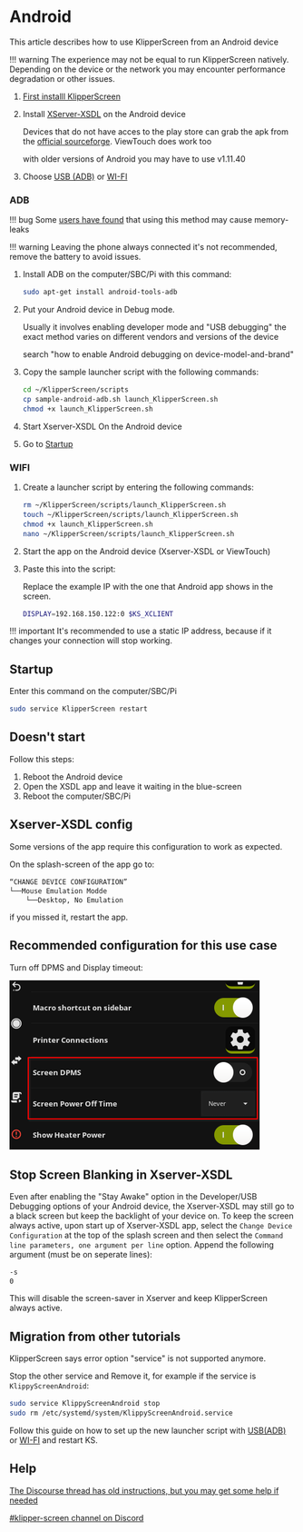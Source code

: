 # Android

This article describes how to use KlipperScreen from an Android device

!!! warning
    The experience may not be equal to run KlipperScreen natively.
    Depending on the device or the network you may encounter performance degradation or other issues.

1. [First installl KlipperScreen](Installation.md)
2. Install [XServer-XSDL](https://play.google.com/store/apps/details?id=x.org.server) on the Android device

    Devices that do not have acces to the play store can grab the apk from the [official sourceforge](
    https://sourceforge.net/projects/libsdl-android/files/apk/XServer-XSDL/). ViewTouch does work too

    with older versions of Android you may have to use v1.11.40

3. Choose [USB (ADB)](#adb) or [WI-FI](#wifi)

### ADB

!!! bug
    Some [users have found](https://github.com/KlipperScreen/KlipperScreen/issues/862) that using this method may cause memory-leaks

!!! warning
    Leaving the phone always connected it's not recommended, remove the battery to avoid issues.

1. Install ADB on the computer/SBC/Pi with this command:
    ```bash
    sudo apt-get install android-tools-adb
    ```
2. Put your Android device in Debug mode.

    Usually it involves enabling developer mode and "USB debugging"
    the exact method varies on different vendors and versions of the device

    search "how to enable Android debugging on device-model-and-brand"

3. Copy the sample launcher script with the following commands:

    ```bash
    cd ~/KlipperScreen/scripts
    cp sample-android-adb.sh launch_KlipperScreen.sh
    chmod +x launch_KlipperScreen.sh
    ```

4. Start Xserver-XSDL On the Android device

5. Go to [Startup](#startup)

### WIFI

1. Create a launcher script by entering the following commands:

    ```bash
    rm ~/KlipperScreen/scripts/launch_KlipperScreen.sh
    touch ~/KlipperScreen/scripts/launch_KlipperScreen.sh
    chmod +x launch_KlipperScreen.sh
    nano ~/KlipperScreen/scripts/launch_KlipperScreen.sh
    ```

2. Start the app on the Android device (Xserver-XSDL or ViewTouch)
3. Paste this into the script:

    Replace the example IP with the one that Android app shows in the screen.
    ```bash
    DISPLAY=192.168.150.122:0 $KS_XCLIENT
    ```

!!! important
    It's recommended to use a static IP address, because if it changes your connection will stop working.

## Startup

Enter this command on the computer/SBC/Pi
```bash
sudo service KlipperScreen restart
```

## Doesn't start

Follow this steps:

1. Reboot the Android device
2. Open the XSDL app and leave it waiting in the blue-screen
3. Reboot the computer/SBC/Pi

## Xserver-XSDL config

Some versions of the app require this configuration to work as expected.

On the splash-screen of the app go to:
```
“CHANGE DEVICE CONFIGURATION”
└──Mouse Emulation Modde
    └──Desktop, No Emulation
```
if you missed it, restart the app.

## Recommended configuration for this use case

Turn off DPMS and Display timeout:

![disable_dpms_poweroff](img/disable_dpms_poweroff.png)

## Stop Screen Blanking in Xserver-XSDL

Even after enabling the "Stay Awake" option in the Developer/USB Debugging options of your Android device,
the Xserver-XSDL may still go to a black screen but keep the backlight of your device on.
To keep the screen always active, upon start up of Xserver-XSDL app, select the `Change Device Configuration`
at the top of the splash screen and then select the `Command line parameters, one argument per line` option.
Append the following argument (must be on seperate lines):
```
-s
0
```
This will disable the screen-saver in Xserver and keep KlipperScreen always active.

## Migration from other tutorials

KlipperScreen says error option "service" is not supported anymore.

Stop the other service and Remove it, for example if the service is `KlippyScreenAndroid`:

```bash
sudo service KlippyScreenAndroid stop
sudo rm /etc/systemd/system/KlippyScreenAndroid.service
```

Follow this guide on how to set up the new launcher script with [USB(ADB)](#adb) or [WI-FI](#wifi) and restart KS.

## Help

[The Discourse thread has old instructions, but you may get some help if needed](https://klipper.discourse.group/t/how-to-klipperscreen-on-android-smart-phones/1196)

[#klipper-screen channel on Discord](https://discord.klipper3d.org/)


